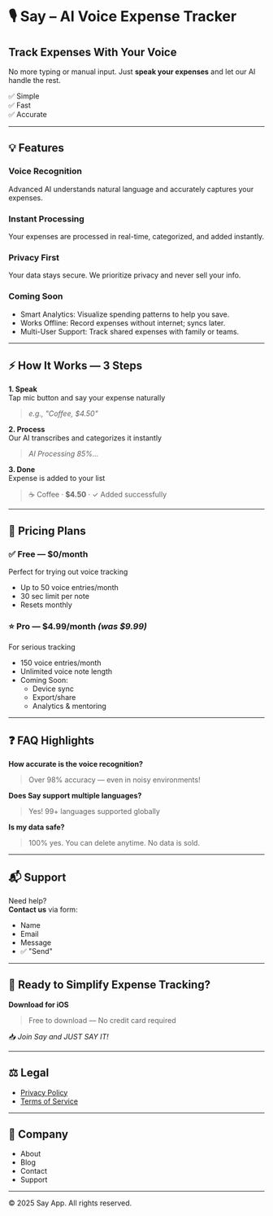 
# 🎙️ Say – AI Voice Expense Tracker

## Track Expenses With Your Voice
No more typing or manual input. Just **speak your expenses** and let our AI handle the rest.

✅ Simple  
✅ Fast  
✅ Accurate

---

## 💡 Features

### Voice Recognition  
Advanced AI understands natural language and accurately captures your expenses.

### Instant Processing  
Your expenses are processed in real-time, categorized, and added instantly.

### Privacy First  
Your data stays secure. We prioritize privacy and never sell your info.

### Coming Soon
- Smart Analytics: Visualize spending patterns to help you save.  
- Works Offline: Record expenses without internet; syncs later.  
- Multi-User Support: Track shared expenses with family or teams.

---

## ⚡ How It Works — 3 Steps

**1. Speak**  
Tap mic button and say your expense naturally  
> _e.g., "Coffee, $4.50"_

**2. Process**  
Our AI transcribes and categorizes it instantly  
> _AI Processing 85%..._

**3. Done**  
Expense is added to your list  
> ☕ Coffee · **$4.50** · ✓ Added successfully

---

## 💸 Pricing Plans

### ✅ Free — $0/month  
Perfect for trying out voice tracking  
- Up to 50 voice entries/month  
- 30 sec limit per note  
- Resets monthly

### ⭐ Pro — $4.99/month _(was $9.99)_  
For serious tracking  
- 150 voice entries/month  
- Unlimited voice note length  
- Coming Soon:  
  - Device sync  
  - Export/share  
  - Analytics & mentoring

---

## ❓ FAQ Highlights

**How accurate is the voice recognition?**  
> Over 98% accuracy — even in noisy environments!

**Does Say support multiple languages?**  
> Yes! 99+ languages supported globally

**Is my data safe?**  
> 100% yes. You can delete anytime. No data is sold.

---

## 📬 Support

Need help?  
**Contact us** via form:
- Name  
- Email  
- Message  
- ✅ "Send"

---

## 📱 Ready to Simplify Expense Tracking?

**Download for iOS**  
> Free to download — No credit card required

📥 _Join Say and JUST SAY IT!_

---

## ⚖️ Legal

- [Privacy Policy](https://www.sayapp.net/privacy)  
- [Terms of Service](https://www.sayapp.net)

---

## 🏢 Company

- About  
- Blog  
- Contact  
- Support

---

© 2025 Say App. All rights reserved.
